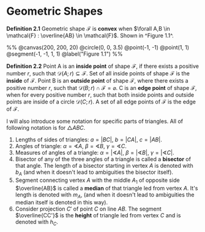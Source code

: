# Geometric Shapes

**Definition 2.1** Geometric shape $\mathcal{F}$ is **convex**
when $\forall A,B \in \mathcal{F} : \overline{AB} \in \mathcal{F}$. Shown in
^Figure 1.1^.

%%
@canvas(200, 200, 20)
@circle(0, 0, 3.5)
@point(-1, -1)
@point(1, 1)
@segment(-1, -1, 1, 1)
@label("Figure 1.1")
%%

**Definition 2.2** Point A is an **inside point** of shape $\mathcal{F}$, if there
exists a positive number $r$, such that $\mathcal{D}(A;r) \subseteq \mathcal{F}$.
Set of all inside points of shape $\mathcal{F}$ is the **inside** of $\mathcal{F}$.
Point B is an **outside point** of shape $\mathcal{F}$, where there exists a positive
number $r$, such that $\mathcal{D}(B;r) \cap \mathcal{F} = \varnothing$. C is an
**edge point** of shape $\mathcal{F}$, when for every positive number $r$, such
that both inside points and outside points are inside of a circle $\mathcal{D}(C;r)$.
A set of all edge points of $\mathcal{F}$ is the edge of $\mathcal{F}$.

I will also introduce some notation for specific parts of triangles.
All of following notation is for $\triangle ABC$.

1. Lengths of sides of triangles: $a = |BC|$, $b = |CA|$, $c = |AB|$.
2. Angles of triangle: $\alpha = \sphericalangle A$, $\beta = \sphericalangle B$, $\gamma = \sphericalangle C$.
3. Measures of angles of a
   triangle: $\alpha = |\sphericalangle A|$, $\beta = |\sphericalangle B|$, $\gamma = |\sphericalangle C|$.
4. Bisector of any of the three angles of a triangle is called a **bisector**
   of that angle. The length of a bisector starting in vertex $A$ is denoted with $b_A$
   (and when it doesn't lead to ambiguities the bisector itself).
5. Segment connecting vertex $A$ with the middle $A_1$ of opposite side $\overline{AB}$
   is called a **median** of that triangle led from vertex $A$. It's length is denoted
   with $m_A$, (and when it doesn't lead to ambiguities the median itself is denoted in this way).
6. Consider projection $C'$ of point $C$ on line $AB$. The segment $\overline{CC'}$
   is the **height** of triangle led from vertex $C$ and is denoted with $h_{C}$.
